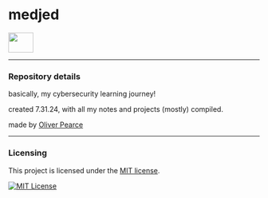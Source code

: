 # medjed

<img src="https://64.media.tumblr.com/10d3418aa31dcdc6ea52efcd85bd3f65/tumblr_ostusm8BJf1snj2byo3_250.png" width="50" height="40">

- - -

<!--- details anchor -->

### Repository details

basically, my cybersecurity learning journey!

created 7.31.24, with all my notes and projects (mostly) compiled.

made by [Oliver Pearce](https://oliverjpearce.com/)

<!--- details anchor -->

- - -

### Licensing

This project is licensed under the [MIT license](LICENSE).

[![MIT License](https://img.shields.io/badge/license-MIT_License-blue)](https://opensource.org/licenses/MIT)
